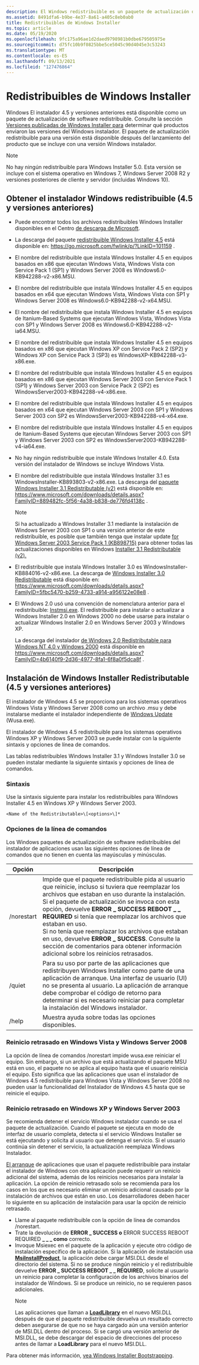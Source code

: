 ```yaml
---
description: El Windows redistribuible es un paquete de actualización de software.
ms.assetid: 8491dfa6-b9be-4e37-8a61-a405c8eb0ab0
title: Redistribuibles de Windows Installer
ms.topic: article
ms.date: 05/19/2020
ms.openlocfilehash: 9fc175a96ae1d2daed9798981b0dbe679505975e
ms.sourcegitcommit: d75fc10b9f0825bbe5ce5045c90d4045e3c53243
ms.translationtype: MT
ms.contentlocale: es-ES
ms.lasthandoff: 09/13/2021
ms.locfileid: "127476864"
---
```

# <a name="windows-installer-redistributables"></a>Redistribuibles de Windows Installer

Windows El instalador 4.5 y versiones anteriores está disponible como un paquete de actualización de software redistribuible. Consulte la sección [Versiones publicadas de Windows Installer para](released-versions-of-windows-installer.md) determinar qué productos enviaron las versiones del Windows instalador. El paquete de actualización redistribuible para una versión está disponible después del lanzamiento del producto que se incluye con una versión Windows instalador.

> [!NOTE]
> No hay ningún redistribuible para Windows Installer 5.0. Esta versión se incluye con el sistema operativo en Windows 7, Windows Server 2008 R2 y versiones posteriores de cliente y servidor (incluidas Windows 10).

## <a name="obtaining-the-windows-installer-redistributable-45-and-earlier"></a>Obtener el instalador Windows redistribuible (4.5 y versiones anteriores)

-   Puede encontrar todos los archivos redistribuibles Windows Installer disponibles en el Centro [de descarga de Microsoft](https://www.microsoft.com/Downloads/).
-   La descarga del paquete [redistribuible Windows Installer 4.5](https://support.microsoft.com/kb/942288) está disponible en: https://go.microsoft.com/fwlink/p/?LinkID=101159 .
-   El nombre del redistribuible que instala Windows Installer 4.5 en equipos basados en x86 que ejecutan Windows Vista, Windows Vista con Service Pack 1 (SP1) y Windows Server 2008 es Windows6.0-KB942288-v2-x86.MSU.
-   El nombre del redistribuible que instala Windows Installer 4.5 en equipos basados en x64 que ejecutan Windows Vista, Windows Vista con SP1 y Windows Server 2008 es Windows6.0-KB942288-v2-x64.MSU.
-   El nombre del redistribuible que instala Windows Installer 4.5 en equipos de Itanium-Based Systems que ejecutan Windows Vista, Windows Vista con SP1 y Windows Server 2008 es Windows6.0-KB942288-v2-ia64.MSU.
-   El nombre del redistribuible que instala Windows Installer 4.5 en equipos basados en x86 que ejecutan Windows XP con Service Pack 2 (SP2) y Windows XP con Service Pack 3 (SP3) es WindowsXP-KB942288-v3-x86.exe.
-   El nombre del redistribuible que instala Windows Installer 4.5 en equipos basados en x86 que ejecutan Windows Server 2003 con Service Pack 1 (SP1) y Windows Server 2003 con Service Pack 2 (SP2) es WindowsServer2003-KB942288-v4-x86.exe.
-   El nombre del redistribuible que instala Windows Installer 4.5 en equipos basados en x64 que ejecutan Windows Server 2003 con SP1 y Windows Server 2003 con SP2 es WindowsServer2003-KB942288-v4-x64.exe.
-   El nombre del redistribuible que instala Windows Installer 4.5 en equipos de Itanium-Based Systems que ejecutan Windows Server 2003 con SP1 y Windows Server 2003 con SP2 es WindowsServer2003-KB942288-v4-ia64.exe.
-   No hay ningún redistribuible que instale Windows Installer 4.0. Esta versión del instalador de Windows se incluye Windows Vista.
-   El nombre del redistribuible que instala Windows Installer 3.1 es WindowsInstaller-KB893803-v2-x86.exe. La descarga del [paquete Windows Installer 3.1 Redistributable (v2)](https://www.microsoft.com/downloads/details.aspx?FamilyID=889482fc-5f56-4a38-b838-de776fd4138c) está disponible en: https://www.microsoft.com/downloads/details.aspx?FamilyID=889482fc-5f56-4a38-b838-de776fd4138c .
    > [!Note]  
    > Si ha actualizado a Windows Installer 3.1 mediante la instalación de Windows Server 2003 con SP1 o una versión anterior de este redistribuible, es posible que también tenga que instalar update [for Windows Server 2003 Service Pack 1 (KB898715)](https://www.microsoft.com/downloads/details.aspx?FamilyID=8b4e6b93-1886-4d47-a18d-35581c42eca0) para obtener todas las actualizaciones disponibles en Windows [Installer 3.1 Redistributable (v2).](https://www.microsoft.com/downloads/details.aspx?FamilyID=889482fc-5f56-4a38-b838-de776fd4138c)

     

-   El redistribuible que instala Windows Installer 3.0 es WindowsInstaller-KB884016-v2-x86.exe. La descarga de [Windows Installer 3.0 Redistributable](https://www.microsoft.com/downloads/details.aspx?FamilyID=5fbc5470-b259-4733-a914-a956122e08e8) está disponible en: https://www.microsoft.com/downloads/details.aspx?FamilyID=5fbc5470-b259-4733-a914-a956122e08e8 .
-   El Windows 2.0 usó una convención de nomenclatura anterior para el redistribuible: [Instmsi.exe](instmsi-exe.md). El redistribuible para instalar o actualizar a Windows Installer 2.0 en Windows 2000 no debe usarse para instalar o actualizar Windows Installer 2.0 en Windows Server 2003 y Windows XP.

    La descarga del instalador [de Windows 2.0 Redistributable para Windows NT 4.0 y Windows 2000](https://www.microsoft.com/downloads/details.aspx?FamilyID=4b6140f9-2d36-4977-8fa1-6f8a0f5dca8f) está disponible en https://www.microsoft.com/downloads/details.aspx?FamilyID=4b6140f9-2d36-4977-8fa1-6f8a0f5dca8f .

## <a name="installing-the-windows-installer-redistributable-45-and-earlier"></a>Instalación de Windows Installer Redistributable (4.5 y versiones anteriores)

El instalador de Windows 4.5 se proporciona para los sistemas operativos Windows Vista y Windows Server 2008 como un archivo .msu y debe instalarse mediante el instalador independiente de [Windows Update](https://support.microsoft.com/kb/934307/) (Wusa.exe).

El instalador de Windows 4.5 redistribuible para los sistemas operativos Windows XP y Windows Server 2003 se puede instalar con la siguiente sintaxis y opciones de línea de comandos.

Las tablas redistribuibles Windows Installer 3.1 y Windows Installer 3.0 se pueden instalar mediante la siguiente sintaxis y opciones de línea de comandos.

### <a name="syntax"></a>Sintaxis

Use la sintaxis siguiente para instalar los redistribuibles para Windows Installer 4.5 en Windows XP y Windows Server 2003.

```CMD
<Name of the Redistributable>\[<options>\]*
```

### <a name="command-line-options"></a>Opciones de la línea de comandos

Los Windows paquetes de actualización de software redistribuibles del instalador de aplicaciones usan las siguientes opciones de línea de comandos que no tienen en cuenta las mayúsculas y minúsculas.



| Opción     | Descripción                                                                                                                                                                                                                                                                                                                                                                                                                                                                     |
|------------|---------------------------------------------------------------------------------------------------------------------------------------------------------------------------------------------------------------------------------------------------------------------------------------------------------------------------------------------------------------------------------------------------------------------------------------------------------------------------------|
| /norestart | Impide que el paquete redistribuible pida al usuario que reinicie, incluso si tuviera que reemplazar los archivos que estaban en uso durante la instalación. Si el paquete de actualización se invoca con esta opción, devuelve **ERROR \_ SUCCESS REBOOT \_ \_ REQUIRED** si tenía que reemplazar los archivos que estaban en uso.<br/> Si no tenía que reemplazar los archivos que estaban en uso, devuelve **ERROR \_ SUCCESS**. Consulte la sección de comentarios para obtener información adicional sobre los reinicios retrasados.<br/> |
| /quiet     | Para su uso por parte de las aplicaciones que redistribuyen Windows Installer como parte de una aplicación de arranque. Una interfaz de usuario (UI) no se presenta al usuario. La aplicación de arranque debe comprobar el código de retorno para determinar si es necesario reiniciar para completar la instalación del Windows instalador.<br/>                                                                                                                                                |
| /help      | Muestra ayuda sobre todas las opciones disponibles.                                                                                                                                                                                                                                                                                                                                                                                                                                     |

### <a name="delayed-restart-on-windows-vista-and-windows-server-2008"></a>Reinicio retrasado en Windows Vista y Windows Server 2008

La opción de línea de comandos /norestart impide wusa.exe reiniciar el equipo. Sin embargo, si un archivo que está actualizando el paquete MSU está en uso, el paquete no se aplica al equipo hasta que el usuario reinicia el equipo. Esto significa que las aplicaciones que usan el instalador de Windows 4.5 redistribuible para Windows Vista y Windows Server 2008 no pueden usar la funcionalidad del Instalador de Windows 4.5 hasta que se reinicie el equipo.

### <a name="delayed-restart-on-windows-xp-and-windows-server-2003"></a>Reinicio retrasado en Windows XP y Windows Server 2003

Se recomienda detener el servicio Windows instalador cuando se usa el paquete de actualización. Cuando el paquete se ejecuta en modo de interfaz de usuario completa, detecta si el servicio Windows Installer se está ejecutando y solicita al usuario que detenga el servicio. Si el usuario continúa sin detener el servicio, la actualización reemplaza Windows Instalador.

[El arranque](bootstrapping.md) de aplicaciones que usan el paquete redistribuible para instalar el instalador de Windows con otra aplicación puede requerir un reinicio adicional del sistema, además de los reinicios necesarios para instalar la aplicación. La opción de reinicio retrasado solo se recomienda para los casos en los que es necesario eliminar un reinicio adicional causado por la instalación de archivos que están en uso. Los desarrolladores deben hacer lo siguiente en su aplicación de instalación para usar la opción de reinicio retrasado.

-   Llame al paquete redistribuible con la opción de línea de comandos /norestart.
-   Trate la devolución de **ERROR \_ SUCCESS o** ERROR SUCCESS REBOOT REQUIRED **\_ \_ \_ como** correcto.
-   Invoque Msiexec en el paquete de la aplicación y ejecute otro código de instalación específico de la aplicación. Si la aplicación de instalación usa [**MsiInstallProduct**](/windows/desktop/api/Msi/nf-msi-msiinstallproducta), la aplicación debe cargar MSI.DLL desde el directorio del sistema. Si no se produce ningún reinicio y el redistribuible devuelve **ERROR \_ SUCCESS REBOOT \_ \_ REQUIRED**, solicite al usuario un reinicio para completar la configuración de los archivos binarios del instalador de Windows. Si se produce un reinicio, no se requieren pasos adicionales.
    > [!Note]  
    > Las aplicaciones que llaman a [**LoadLibrary**](/windows/win32/api/libloaderapi/nf-libloaderapi-loadlibrarya) en el nuevo MSI.DLL después de que el paquete redistribuible devuelva un resultado correcto deben asegurarse de que no se haya cargado aún una versión anterior de MSI.DLL dentro del proceso. Si se cargó una versión anterior de MSI.DLL, se debe descargar del espacio de direcciones del proceso antes de llamar a **LoadLibrary** para el nuevo MSI.DLL.

     

Para obtener más información, [vea Windows Installer Bootstrapping](windows-installer-bootstrapping.md).

 

 
